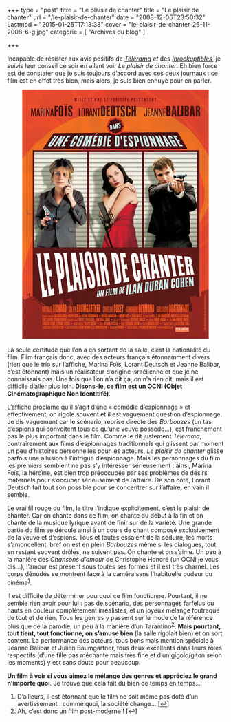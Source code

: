 +++
type = "post"
titre = "Le plaisir de chanter"
title = "Le plaisir de chanter"
url = "/le-plaisir-de-chanter"
date = "2008-12-06T23:50:32"
Lastmod = "2015-01-25T17:13:38"
cover = "le-plaisir-de-chanter-26-11-2008-6-g.jpg"
categorie = [ "Archives du blog" ]

+++

<p>Incapable de résister aux avis positifs de <em><a href="http://www.telerama.fr/cinema/films/le-plaisir-de-chanter,357838,critique.php">Télérama</a></em> <em>et</em> des <em><a href="http://www.lesinrocks.com/cine/cinema-article/critique/le-plaisir-de-chanter/">Inrockuptibles</a></em>, je suivis leur conseil ce soir en allant voir <em>Le plaisir de chanter</em>. Eh bien force est de constater que je suis toujours d&rsquo;accord avec ces deux journaux : ce film est en effet très bien, mais alors, je suis bien ennuyé pour en parler.</p>
<p style="text-align: center;"><a href="http://www.allocine.fr/film/fichefilm_gen_cfilm=125894.html"><img class="size-full wp-image-978 aligncenter" title="19000575_w434_h_q80" src="19000575_w434_h_q80.jpg" alt="" width="434" height="578" /></a></p>
<p>La seule certitude que l&rsquo;on a en sortant de la salle, c&rsquo;est la nationalité du film. Film français donc, avec des acteurs français étonnamment divers (rien que le trio sur l&rsquo;affiche, Marina Foïs, Lorant Deutsch et Jeanne Balibar, c&rsquo;est étonnant) mais un réalisateur d&rsquo;origine israélienne et que je ne connaissais pas. Une fois que l&rsquo;on n&rsquo;a dit ça, on n&rsquo;a rien dit, mais il est difficile d&rsquo;aller plus loin. <strong>Disons-le, ce film est un OCNI (Objet Cinématographique Non Identitifé)</strong>.</p>
<p>L&rsquo;affiche proclame qu&rsquo;il s&rsquo;agit d&rsquo;une &laquo;&nbsp;comédie d&rsquo;espionnage&nbsp;&raquo; et effectivement, on rigole souvent et il est vaguement question d&rsquo;espionnage. Je dis vaguement car le scénario, reprise directe des <em>Barbouzes </em>(un tas d&rsquo;espions qui convoitent tous ce qu&rsquo;une veuve possède&#8230;), est franchement pas le plus important dans le film. Comme le dit justement <em>Télérama</em>, contrairement aux films d&rsquo;espionnages traditionnels qui glissent par moment un peu d&rsquo;histoires personnelles pour les acteurs, <em>Le plaisir de chanter</em> glisse parfois une allusion à l&rsquo;intrigue d&rsquo;espionnage. Mais les personnages du film les premiers semblent ne pas s&rsquo;y intéresser sérieusement : ainsi, Marina Foïs, la héroïne, est bien trop préoccupée par ses problèmes de désirs maternels pour s&rsquo;occuper sérieusement de l&rsquo;affaire. De son côté, Lorant Deutsch fait tout son possible pour se concentrer sur l&rsquo;affaire, en vain il semble.</p>
<p>Le vrai fil rouge du film, le titre l&rsquo;indique explicitement, c&rsquo;est le plaisir de chanter. Car on chante dans ce film, on chante du début à la fin et on chante de la musique lyrique avant de finir sur de la variété. Une grande partie du film se déroule ainsi à un cours de chant composé exclusivement de la veuve et d&rsquo;espions. Tous et toutes essaient de la séduire, les morts s&rsquo;amoncellent, bref on est en plein <em>Barbouzes </em>même si les dialogues, tout en restant souvent drôles, ne suivent pas. On chante et on s&rsquo;aime. Un peu à la manière des <em>Chansons d&rsquo;amour</em> de Christophe Honoré (un OCNI je vous dis&#8230;), l&rsquo;amour est présent sous toutes ses formes et il est très charnel. Les corps dénudés se montrent face à la caméra sans l&rsquo;habituelle pudeur du cinéma<sup><a href="#footnote_0_977" id="identifier_0_977" class="footnote-link footnote-identifier-link" title="D&rsquo;ailleurs, il est &eacute;tonnant que le film ne soit m&ecirc;me pas dot&eacute; d&rsquo;un avertissement : comme quoi, la soci&eacute;t&eacute; change&hellip;">1</a></sup>.</p>
<p>Il est difficile de déterminer pourquoi ce film fonctionne. Pourtant, il ne semble rien avoir pour lui : pas de scénario, des personnages farfelus ou hauts en couleur complètement irréalistes, et un joyeux mélange foutraque de tout et de rien. Tous les genres y passent sur le mode de la référence plus que de la parodie, un peu à la manière d&rsquo;un Tarantino<sup><a href="#footnote_1_977" id="identifier_1_977" class="footnote-link footnote-identifier-link" title="Ah, c&rsquo;est donc un film post-moderne !">2</a></sup>. <strong>Mais pourtant, tout tient, tout fonctionne, on s&rsquo;amuse bien</strong> (la salle rigolait bien) et on sort content. La performance des acteurs, tous bons mais mention spéciale à Jeanne Balibar et Julien Baumgartner, tous deux excellents dans leurs rôles respectifs (d&rsquo;une fille pas méchante mais très fine et d&rsquo;un gigolo/giton selon les moments) y est sans doute pour beaucoup.</p>
<p><strong>Un film à voir si vous aimez le mélange des genres et appréciez le grand n&rsquo;importe quoi</strong>. Je trouve que cela fait du bien de temps en temps&#8230;</p>
<ol class="footnotes"><li id="footnote_0_977" class="footnote">D&rsquo;ailleurs, il est étonnant que le film ne soit même pas doté d&rsquo;un avertissement : comme quoi, la société change&#8230; [<a href="#identifier_0_977" class="footnote-link footnote-back-link">&#8617;</a>]</li><li id="footnote_1_977" class="footnote">Ah, c&rsquo;est donc un film post-moderne ! [<a href="#identifier_1_977" class="footnote-link footnote-back-link">&#8617;</a>]</li></ol>
